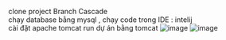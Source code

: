clone project Branch Cascade    
chạy database bằng mysql , chạy code trong IDE : intelij        
cài đặt apache tomcat
run dự án bằng tomcat
![image](https://github.com/user-attachments/assets/df349dab-1fa7-4dcc-999b-317fd8e56789)
![image](https://github.com/user-attachments/assets/eb23c7a6-5895-4537-ab21-6e5a3c93b819)
